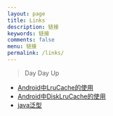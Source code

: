 ```yaml
---
layout: page
title: Links
description: 链接
keywords: 链接
comments: false
menu: 链接
permalink: /links/
---
```


> Day Day Up

* [Android中LruCache的使用](http://blog.csdn.net/guolin_blog/article/details/9316683)
* [Android中DiskLruCache的使用](http://www.tuicool.com/articles/JB7RNj)
* [java泛型](http://blog.csdn.net/mtawaken/article/details/9813581)


